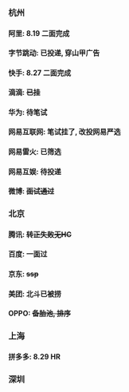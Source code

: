 ### 杭州

#### 阿里: 8.19 二面完成
#### 字节跳动: 已投递, 穿山甲广告
#### 快手: 8.27 二面完成
#### 滴滴: ~~已挂~~
#### 华为: 待笔试
#### 网易互联网: 笔试挂了, 改投网易严选
#### 网易雷火: 已筛选
#### 网易互娱: 待投递
#### 微博: ~~面试通过~~


### 北京
#### 腾讯: ~~转正失败无HC~~
#### 百度: 一面过
#### 京东: ~~ssp~~
#### 美团: 北斗已被捞
#### OPPO: ~~备胎池, 排序~~

### 上海
#### 拼多多: 8.29 HR

### 深圳
